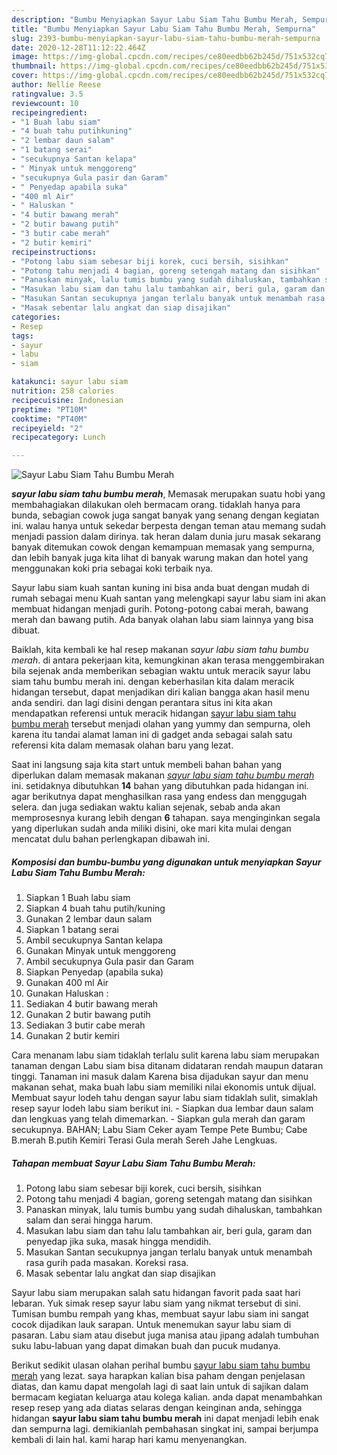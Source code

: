 ```yaml
---
description: "Bumbu Menyiapkan Sayur Labu Siam Tahu Bumbu Merah, Sempurna"
title: "Bumbu Menyiapkan Sayur Labu Siam Tahu Bumbu Merah, Sempurna"
slug: 2393-bumbu-menyiapkan-sayur-labu-siam-tahu-bumbu-merah-sempurna
date: 2020-12-28T11:12:22.464Z
image: https://img-global.cpcdn.com/recipes/ce80eedbb62b245d/751x532cq70/sayur-labu-siam-tahu-bumbu-merah-foto-resep-utama.jpg
thumbnail: https://img-global.cpcdn.com/recipes/ce80eedbb62b245d/751x532cq70/sayur-labu-siam-tahu-bumbu-merah-foto-resep-utama.jpg
cover: https://img-global.cpcdn.com/recipes/ce80eedbb62b245d/751x532cq70/sayur-labu-siam-tahu-bumbu-merah-foto-resep-utama.jpg
author: Nellie Reese
ratingvalue: 3.5
reviewcount: 10
recipeingredient:
- "1 Buah labu siam"
- "4 buah tahu putihkuning"
- "2 lembar daun salam"
- "1 batang serai"
- "secukupnya Santan kelapa"
- " Minyak untuk menggoreng"
- "secukupnya Gula pasir dan Garam"
- " Penyedap apabila suka"
- "400 ml Air"
- " Haluskan "
- "4 butir bawang merah"
- "2 butir bawang putih"
- "3 butir cabe merah"
- "2 butir kemiri"
recipeinstructions:
- "Potong labu siam sebesar biji korek, cuci bersih, sisihkan"
- "Potong tahu menjadi 4 bagian, goreng setengah matang dan sisihkan"
- "Panaskan minyak, lalu tumis bumbu yang sudah dihaluskan, tambahkan salam dan serai hingga harum."
- "Masukan labu siam dan tahu lalu tambahkan air, beri gula, garam dan penyedap jika suka, masak hingga mendidih."
- "Masukan Santan secukupnya jangan terlalu banyak untuk menambah rasa gurih pada masakan. Koreksi rasa."
- "Masak sebentar lalu angkat dan siap disajikan"
categories:
- Resep
tags:
- sayur
- labu
- siam

katakunci: sayur labu siam 
nutrition: 258 calories
recipecuisine: Indonesian
preptime: "PT10M"
cooktime: "PT40M"
recipeyield: "2"
recipecategory: Lunch

---
```



![Sayur Labu Siam Tahu Bumbu Merah](https://img-global.cpcdn.com/recipes/ce80eedbb62b245d/751x532cq70/sayur-labu-siam-tahu-bumbu-merah-foto-resep-utama.jpg)

<b><i>sayur labu siam tahu bumbu merah</i></b>, Memasak merupakan suatu hobi yang membahagiakan dilakukan oleh bermacam orang. tidaklah hanya para bunda, sebagian cowok juga sangat banyak yang senang dengan kegiatan ini. walau hanya untuk sekedar berpesta dengan teman atau memang sudah menjadi passion dalam dirinya. tak heran dalam dunia juru masak sekarang banyak ditemukan cowok dengan kemampuan memasak yang sempurna, dan lebih banyak juga kita lihat di banyak warung makan dan hotel yang menggunakan koki pria sebagai koki terbaik nya.

Sayur labu siam kuah santan kuning ini bisa anda buat dengan mudah di rumah sebagai menu Kuah santan yang melengkapi sayur labu siam ini akan membuat hidangan menjadi gurih. Potong-potong cabai merah, bawang merah dan bawang putih. Ada banyak olahan labu siam lainnya yang bisa dibuat.

Baiklah, kita kembali ke hal resep makanan <i>sayur labu siam tahu bumbu merah</i>. di antara pekerjaan kita, kemungkinan akan terasa menggembirakan bila sejenak anda memberikan sebagian waktu untuk meracik sayur labu siam tahu bumbu merah ini. dengan keberhasilan kita dalam meracik hidangan tersebut, dapat menjadikan diri kalian bangga akan hasil menu anda sendiri. dan lagi disini dengan perantara situs ini kita akan mendapatkan referensi untuk meracik hidangan <u>sayur labu siam tahu bumbu merah</u> tersebut menjadi olahan yang yummy dan sempurna, oleh karena itu tandai alamat laman ini di gadget anda sebagai salah satu referensi kita dalam memasak olahan baru yang lezat.


Saat ini langsung saja kita start untuk membeli bahan bahan yang diperlukan dalam memasak makanan <u><i>sayur labu siam tahu bumbu merah</i></u> ini. setidaknya dibutuhkan <b>14</b> bahan yang dibutuhkan pada hidangan ini. agar berikutnya dapat menghasilkan rasa yang endess dan menggugah selera. dan juga sediakan waktu kalian sejenak, sebab anda akan memprosesnya kurang lebih dengan <b>6</b> tahapan. saya menginginkan segala yang diperlukan sudah anda miliki disini, oke mari kita mulai dengan mencatat dulu bahan perlengkapan dibawah ini.

<!--inarticleads1-->

##### Komposisi dan bumbu-bumbu yang digunakan untuk menyiapkan Sayur Labu Siam Tahu Bumbu Merah:

1. Siapkan 1 Buah labu siam
1. Siapkan 4 buah tahu putih/kuning
1. Gunakan 2 lembar daun salam
1. Siapkan 1 batang serai
1. Ambil secukupnya Santan kelapa
1. Gunakan  Minyak untuk menggoreng
1. Ambil secukupnya Gula pasir dan Garam
1. Siapkan  Penyedap (apabila suka)
1. Gunakan 400 ml Air
1. Gunakan  Haluskan :
1. Sediakan 4 butir bawang merah
1. Gunakan 2 butir bawang putih
1. Sediakan 3 butir cabe merah
1. Gunakan 2 butir kemiri


Cara menanam labu siam tidaklah terlalu sulit karena labu siam merupakan tanaman dengan Labu siam bisa ditanam didataran rendah maupun dataran tinggi. Tanaman ini masuk dalam Karena bisa dijadukan sayur dan menu makanan sehat, maka buah labu siam memiliki nilai ekonomis untuk dijual. Membuat sayur lodeh tahu dengan sayur labu siam tidaklah sulit, simaklah resep sayur lodeh labu siam berikut ini. - Siapkan dua lembar daun salam dan lengkuas yang telah dimemarkan. - Siapkan gula merah dan garam secukupnya. BAHAN; Labu Siam Ceker ayam Tempe Pete Bumbu; Cabe B.merah B.putih Kemiri Terasi Gula merah Sereh Jahe Lengkuas. 

<!--inarticleads2-->

##### Tahapan membuat Sayur Labu Siam Tahu Bumbu Merah:

1. Potong labu siam sebesar biji korek, cuci bersih, sisihkan
1. Potong tahu menjadi 4 bagian, goreng setengah matang dan sisihkan
1. Panaskan minyak, lalu tumis bumbu yang sudah dihaluskan, tambahkan salam dan serai hingga harum.
1. Masukan labu siam dan tahu lalu tambahkan air, beri gula, garam dan penyedap jika suka, masak hingga mendidih.
1. Masukan Santan secukupnya jangan terlalu banyak untuk menambah rasa gurih pada masakan. Koreksi rasa.
1. Masak sebentar lalu angkat dan siap disajikan


Sayur labu siam merupakan salah satu hidangan favorit pada saat hari lebaran. Yuk simak resep sayur labu siam yang nikmat tersebut di sini. Tumisan bumbu rempah yang khas, membuat sayur labu siam ini sangat cocok dijadikan lauk sarapan. Untuk menemukan sayur labu siam di pasaran. Labu siam atau disebut juga manisa atau jipang adalah tumbuhan suku labu-labuan yang dapat dimakan buah dan pucuk mudanya. 

Berikut sedikit ulasan olahan perihal bumbu <u>sayur labu siam tahu bumbu merah</u> yang lezat. saya harapkan kalian bisa paham dengan penjelasan diatas, dan kamu dapat mengolah lagi di saat lain untuk di sajikan dalam bermacam kegiatan keluarga atau kolega kalian. anda dapat menambahkan resep resep yang ada diatas selaras dengan keinginan anda, sehingga hidangan <b>sayur labu siam tahu bumbu merah</b> ini dapat menjadi lebih enak dan sempurna lagi. demikianlah pembahasan singkat ini, sampai berjumpa kembali di lain hal. kami harap hari kamu menyenangkan.
